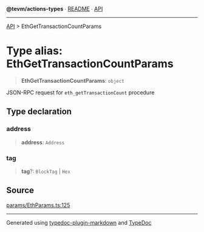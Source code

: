 **@tevm/actions-types** ∙ [README](../README.md) ∙ [API](../API.md)

***

[API](../API.md) > EthGetTransactionCountParams

# Type alias: EthGetTransactionCountParams

> **EthGetTransactionCountParams**: `object`

JSON-RPC request for `eth_getTransactionCount` procedure

## Type declaration

### address

> **address**: `Address`

### tag

> **tag**?: `BlockTag` \| `Hex`

## Source

[params/EthParams.ts:125](https://github.com/evmts/tevm-monorepo/blob/main/packages/actions-types/src/params/EthParams.ts#L125)

***
Generated using [typedoc-plugin-markdown](https://www.npmjs.com/package/typedoc-plugin-markdown) and [TypeDoc](https://typedoc.org/)
